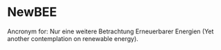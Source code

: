 # NewBEE
Ancronym for: Nur eine weitere Betrachtung Erneuerbarer Energien (Yet another contemplation on renewable energy). 
